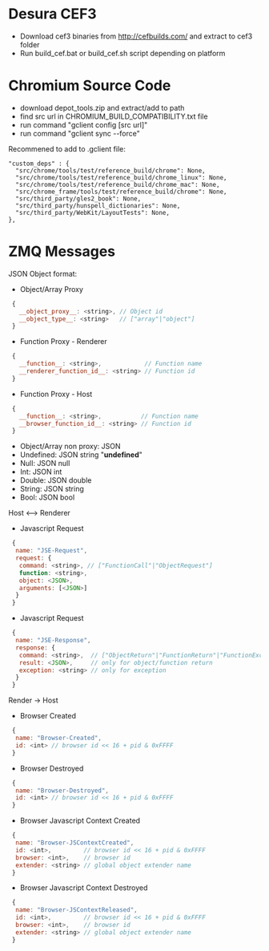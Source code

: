 Desura CEF3
=======================
 * Download cef3 binaries from http://cefbuilds.com/ and extract to cef3 folder
 * Run build_cef.bat or build_cef.sh script depending on platform
 
Chromium Source Code
=======================
 * download depot_tools.zip and extract/add to path
 * find src url in CHROMIUM_BUILD_COMPATIBILITY.txt file
 * run command "gclient config [src url]"
 * run command "gclient sync --force"

Recommened to add to .gclient file:

    "custom_deps" : {
      "src/chrome/tools/test/reference_build/chrome": None,
      "src/chrome/tools/test/reference_build/chrome_linux": None,
      "src/chrome/tools/test/reference_build/chrome_mac": None,
      "src/chrome_frame/tools/test/reference_build/chrome": None,
      "src/third_party/gles2_book": None,
      "src/third_party/hunspell_dictionaries": None,
      "src/third_party/WebKit/LayoutTests": None,
    },

ZMQ Messages
=======================

JSON Object format:
 * Object/Array Proxy
```javascript
 {
   __object_proxy__: <string>, // Object id
   __object_type__: <string>   // ["array"|"object"]
 }
```
 * Function Proxy - Renderer
```javascript
 {
   __function__: <string>,            // Function name
   __renderer_function_id__: <string> // Function id
 }
```
 * Function Proxy - Host
```javascript
 {
   __function__: <string>,           // Function name
   __browser_function_id__: <string> // Function id
 }
```
 * Object/Array non proxy: JSON
 * Undefined: JSON string "__undefined__"
 * Null: JSON null
 * Int: JSON int
 * Double: JSON double
 * String: JSON string
 * Bool: JSON bool



Host <--> Renderer
 * Javascript Request
```javascript
 {
  name: "JSE-Request",
  request: {
   command: <string>, // ["FunctionCall"|"ObjectRequest"]
   function: <string>,
   object: <JSON>,
   arguments: [<JSON>]
  }
 }
```
 * Javascript Request
```javascript
 {
  name: "JSE-Response",
  response: {
   command: <string>,  // ["ObjectReturn"|"FunctionReturn"|"FunctionException"]
   result: <JSON>,     // only for object/function return
   exception: <string> // only for exception
  }
 }
```


Render -> Host
 * Browser Created
```javascript
 {
  name: "Browser-Created",
  id: <int> // browser id << 16 + pid & 0xFFFF
 }
```
 * Browser Destroyed
```javascript
 {
  name: "Browser-Destroyed",
  id: <int> // browser id << 16 + pid & 0xFFFF
 }
```
 * Browser Javascript Context Created
```javascript
 {
  name: "Browser-JSContextCreated",
  id: <int>,         // browser id << 16 + pid & 0xFFFF
  browser: <int>,    // browser id
  extender: <string> // global object extender name
 }
```
 * Browser Javascript Context Destroyed
```javascript
 {
  name: "Browser-JSContextReleased",
  id: <int>,         // browser id << 16 + pid & 0xFFFF
  browser: <int>,    // browser id
  extender: <string> // global object extender name
 }
```



